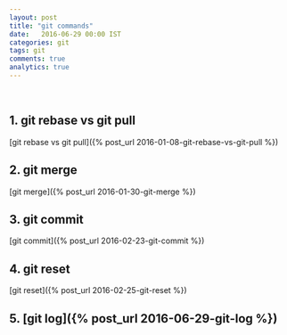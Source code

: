 ```yaml
---
layout: post
title: "git commands"
date:   2016-06-29 00:00 IST
categories: git
tags: git
comments: true
analytics: true
---
```


<br>

## 1. git rebase vs git pull
[git rebase vs git pull]({% post_url 2016-01-08-git-rebase-vs-git-pull %})

## 2. git merge
[git merge]({% post_url 2016-01-30-git-merge %})

## 3. git commit
[git commit]({% post_url 2016-02-23-git-commit %})

## 4. git reset
[git reset]({% post_url 2016-02-25-git-reset %})

## 5. [git log]({% post_url 2016-06-29-git-log %})

